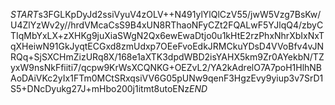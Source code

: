 $START$s3FGLKpDyJd2ssiVyuV4zOLV++N491ylYlQlCzV55/jwW5Vzg7BsKw/U4ZlYzWv2y//hrdVMcaCsS9B4xUN8RThaoNFyCZt2FQALwF5YJlqQ4/zbyCTIqMbYxLX+zXHKg9juXiaSWgN2Qx6ewEwaDtjo0u1kHtE2rzPhxNhrXbIxNxTqXHeiwN91GkJyqtECGxd8zmUdxp7OEeFvoEdkJRMCkuYDsD4VVoBfv4vJNRQq+SjSXCHmZizURq8X/168e1aXTK3dpdWBD2isYAHX5km9Zr0AYekbN/TZyxW9nsNkFfiiti7/qcpw9KrWsXCQNKG+OEZvL2/YA2kAdrelO7A7poH1HlhNBAoDAiVKc2yIx1FTm0MCtSRxqsiVV6G05pUNw9qenF3HgzEvy9yiup3v7SrD1S5+DNcDyukg27J+mHbo200j1itmt8utoENz$END$